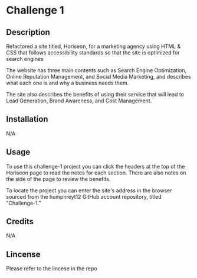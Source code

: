 # Challenge 1

## Description
Refactored a site titled, Horiseon, for a marketing agency using HTML & CSS that follows accessibility standards so that the site is optimized for search engines

The website has three main contents such as Search Engine Optimization,  Online Reputation Management, and Social Media Marketing,  and describes what each one is and why a business needs them. 

The site also describes the benefits of using their service that will lead to Lead Generation,  Brand Awareness, and Cost Management.

## Installation
N/A

## Usage
To use this challenge-1 project you can click the headers at the top of the Horiseon page to read the notes for each section. There are also notes on the side of the page to review the benefits. 

To locate the project you can enter the site's address in the browser sourced from the humphreyt12 GitHub account repository, titled "Challenge-1."

## Credits
N/A

## Lincense

Please refer to the lincese in the repo
